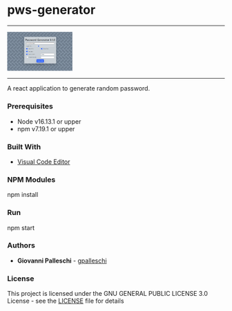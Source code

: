 # pws-generator

---

<div style="flex">
<img src="./img/pws-generator.png" alt="pws-generator" style="height: 30%; width:30%;"/>
</div>

---

A react application to generate random password.

### Prerequisites  

* Node v16.13.1 or upper
* npm  v7.19.1 or upper

### Built With  
* [Visual Code Editor](https://code.visualstudio.com)  

### NPM Modules
npm install  

### Run
npm start

### Authors  

* **Giovanni Palleschi** - [gpalleschi](https://github.com/gpalleschi)  


### License

This project is licensed under the GNU GENERAL PUBLIC LICENSE 3.0 License - see the [LICENSE](LICENSE) file for details  
